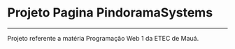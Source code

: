 # Projeto Pagina PindoramaSystems
***
Projeto referente a matéria Programação Web 1 da ETEC de Mauá.
